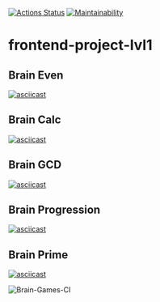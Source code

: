 [![Actions Status](https://github.com/voitd/frontend-project-lvl1/workflows/Brain-Games-CI/badge.svg)](https://github.com/voitd/frontend-project-lvl1/actions?query=workflow%3A"Brain-Games-CI")
[![Maintainability](https://api.codeclimate.com/v1/badges/5251a0fee24f420dfe9b/maintainability)](https://codeclimate.com/github/DVo1/frontend-project-lvl1/maintainability)

# frontend-project-lvl1

## Brain Even 
[![asciicast](https://asciinema.org/a/xcRyCoJHIeQhdqkd9FwlCmnds.svg)](https://asciinema.org/a/xcRyCoJHIeQhdqkd9FwlCmnds) 

## Brain Calc
[![asciicast](https://asciinema.org/a/3pk7JopZY9puWq66bE1cgYPgm.svg)](https://asciinema.org/a/3pk7JopZY9puWq66bE1cgYPgm)

## Brain GCD
[![asciicast](https://asciinema.org/a/qHnZFg5ng2SnFjR49VzAoAZQZ.svg)](https://asciinema.org/a/qHnZFg5ng2SnFjR49VzAoAZQZ)

## Brain Progression
[![asciicast](https://asciinema.org/a/qwDjkBnL8qNMD0q3qJItCC8zC.svg)](https://asciinema.org/a/qwDjkBnL8qNMD0q3qJItCC8zC)

## Brain Prime
[![asciicast](https://asciinema.org/a/CPZb4zMUnSu8CJiDbmnm8iJQR.svg)](https://asciinema.org/a/CPZb4zMUnSu8CJiDbmnm8iJQR)


![Brain-Games-CI](https://github.com/voitd/frontend-project-lvl1/workflows/Brain-Games-CI/badge.svg)